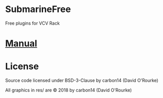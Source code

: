 # SubmarineFree
Free plugins for VCV Rack

# [Manual](https://github.com/david-c14/SubmarineFree/blob/master/manual/index.md)

# License
Source code licensed under BSD-3-Clause by carbon14 (David O'Rourke)

All graphics in res/ are © 2018 by carbon14 (David O'Rourke)
